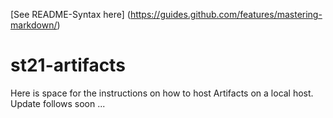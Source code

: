 [See README-Syntax here] (https://guides.github.com/features/mastering-markdown/)

# st21-artifacts

Here is space for the instructions on how to host Artifacts on a local host.
Update follows soon ...
